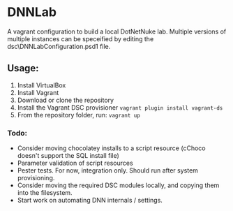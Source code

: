 # DNNLab

A vagrant configuration to build a local DotNetNuke lab. Multiple versions of multiple instances can be speceified 
by editing the dsc\DNNLabConfiguration.psd1 file.

## Usage:
1. Install VirtualBox
2. Install Vagrant
3. Download or clone the repository
4. Install the Vagrant DSC provisioner
```vagrant plugin install vagrant-ds```
5. From the repository folder, run:
```vagrant up```

### Todo:
- Consider moving chocolatey installs to a script resource (cChoco doesn't support the SQL install file)
- Parameter validation of script resources
- Pester tests. For now, integration only. Should run after system provisioning.
- Consider moving the required DSC modules locally, and copying them into the filesystem.
- Start work on automating DNN internals / settings.
